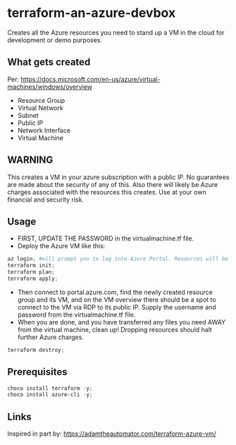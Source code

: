 # terraform-an-azure-devbox
Creates all the Azure resources you need to stand up a VM in the cloud for development or demo purposes.

## What gets created
Per: https://docs.microsoft.com/en-us/azure/virtual-machines/windows/overview
- Resource Group
- Virtual Network
- Subnet
- Public IP
- Network Interface
- Virtual Machine

## WARNING
This creates a VM in your azure subscription with a public IP. No guarantees are made about the security of any of this. Also there will likely be Azure charges associated with the resources this creates. Use at your own financial and security risk.

## Usage
- FIRST, UPDATE THE PASSWORD in the virtualmachine.tf file.
- Deploy the Azure VM like this:
```powershell
az login; #will prompt you to log into Azure Portal. Resources will be created in that account's selected subscription.
terraform init;
terraform plan;
terraform apply;
```
- Then connect to portal.azure.com, find the newly created resource group and its VM, and on the VM overview there should be a spot to connect to the VM via RDP to its public IP. Supply the username and password from the virtualmachine.tf file.
- When you are done, and you have transferred any files you need AWAY from the virtual machine, clean up! Dropping resources should halt further Azure charges.
```powershell
terraform destroy;
```

## Prerequisites
```powershell
choco install terraform -y;
choco install azure-cli -y;
```

## Links
Inspired in part by:
https://adamtheautomator.com/terraform-azure-vm/
